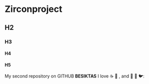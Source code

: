 # Zirconproject
## H2
### H3
#### H4
#### H5
My second repository on GITHUB
**BESIKTAS**
I love :coffee: :pizza:  , and :eagle: :dog: 🐦:
